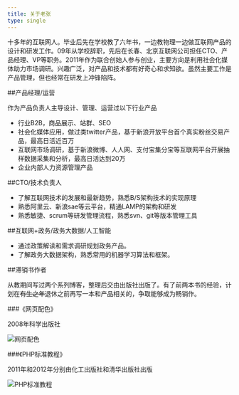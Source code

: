 ```yaml
---
title: 关于老张
type: single
---
```

十多年的互联网人。毕业后先在学校教了六年书，一边教物理一边做互联网产品的设计和研发工作。09年从学校辞职，先后在长春、北京互联网公司担任CTO、产品经理、VP等职务。2011年作为联合创始人参与创业，主要方向是利用社会化媒体助力市场调研。兴趣广泛，对产品和技术都有好奇心和求知欲。虽然主要工作是产品管理，但也经常在研发上冲锋陷阵。

##产品经理/运营

作为产品负责人主导设计、管理、运营过以下行业产品
* 行业B2B，商品展示、站群、SEO
* 社会化媒体应用，做过类twitter产品，基于新浪开放平台首个真实粉丝交易产品，最高日活近百万
* 互联网市场调研，基于新浪微博、人人网、支付宝集分宝等互联网平台开展抽样数据采集和分析，最高日活达到20万
* 企业内部人力资源管理产品

##CTO/技术负责人

* 了解互联网技术的发展和最新趋势，熟悉B/S架构技术的实现原理
* 熟悉阿里云、新浪sae等云平台，精通LAMP的架构和研发
* 熟悉敏捷、scrum等研发管理流程，熟悉svn、git等版本管理工具

##互联网+政务/政务大数据/人工智能

* 通过政策解读和需求调研规划政务产品。
* 了解政务大数据架构，熟悉常用的机器学习算法和框架。 

##滞销书作者

从教期间写过两个系列博客，整理后交由出版社出版了。有了前两本书的经验，计划在~~有生之年~~退休之前再写一本和产品相关的，争取能够成为畅销作。

###《网页配色》

2008年科学出版社

![网页配色](src/about-web-color-design.jpg)

###《PHP标准教程》

2011年和2012年分别由化工出版社和清华出版社出版

![PHP标准教程](src/about-php-standard-tutorial.jpg)